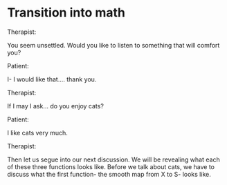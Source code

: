 # Transition into math

Therapist:

You seem unsettled. Would you like to listen to something that will comfort you? 

Patient:

I- I would like that…. thank you.

Therapist:

If I may I ask… do you enjoy cats?

Patient:

I like cats very much.

Therapist:

Then let us segue into our next discussion. We will be revealing what each of these three functions looks like. Before we talk about cats, we have to discuss what the first function- the smooth map from X to S- looks like.